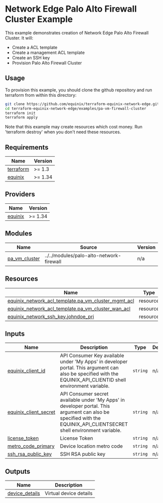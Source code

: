 # Network Edge Palo Alto Firewall Cluster Example

This example demonstrates creation of Network Edge Palo Alto Firewall Cluster. It will:

- Create a ACL template
- Create a management ACL template
- Create an SSH key
- Provision Palo Alto Firewall Cluster

## Usage

To provision this example, you should clone the github repository and run terraform from within this directory:

```bash
git clone https://github.com/equinix/terraform-equinix-network-edge.git
cd terraform-equinix-network-edge/examples/pa-vm-firewall-cluster
terraform init
terraform apply
```

Note that this example may create resources which cost money. Run 'terraform destroy' when you don't need these
resources.

<!-- TEMPLATE: The following block has been generated by terraform-docs util: https://github.com/terraform-docs/terraform-docs -->
<!-- BEGIN_TF_DOCS -->

## Requirements

| Name                                                                      | Version |
|---------------------------------------------------------------------------|---------|
| <a name="requirement_terraform"></a> [terraform](#requirement\_terraform) | >= 1.3  |
| <a name="requirement_equinix"></a> [equinix](#requirement\_equinix)       | >= 1.34 |

## Providers

| Name                                                          | Version |
|---------------------------------------------------------------|---------|
| <a name="provider_equinix"></a> [equinix](#provider\_equinix) | >= 1.34 |

## Modules

| Name                                                                            | Source                                   | Version |
|---------------------------------------------------------------------------------|------------------------------------------|---------|
| <a name="module_pa_vm_cluster"></a> [pa\_vm\_cluster](#module\_pa\_vm\_cluster) | ../../modules/palo-alto-network-firewall | n/a     |

## Resources

| Name                                                                                                                                                              | Type     |
|-------------------------------------------------------------------------------------------------------------------------------------------------------------------|----------|
| [equinix_network_acl_template.pa_vm_cluster_mgmt_acl](https://registry.terraform.io/providers/equinix/equinix/latest/docs/resources/equinix_network_acl_template) | resource |
| [equinix_network_acl_template.pa_vm_cluster_wan_acl](https://registry.terraform.io/providers/equinix/equinix/latest/docs/resources/equinix_network_acl_template)  | resource |
| [equinix_network_ssh_key.johndoe_pri](https://registry.terraform.io/providers/equinix/equinix/latest/docs/resources/equinix_network_ssh_key)                      | resource |

## Inputs

| Name                                                                                                  | Description                                                                                                                                                            | Type     | Default | Required |
|-------------------------------------------------------------------------------------------------------|------------------------------------------------------------------------------------------------------------------------------------------------------------------------|----------|---------|:--------:|
| <a name="input_equinix_client_id"></a> [equinix\_client\_id](#input\_equinix\_client\_id)             | API Consumer Key available under 'My Apps' in developer portal. This argument can also be specified with the EQUINIX\_API\_CLIENTID shell environment variable.        | `string` | n/a     |   yes    |
| <a name="input_equinix_client_secret"></a> [equinix\_client\_secret](#input\_equinix\_client\_secret) | API Consumer secret available under 'My Apps' in developer portal. This argument can also be specified with the EQUINIX\_API\_CLIENTSECRET shell environment variable. | `string` | n/a     |   yes    |
| <a name="input_license_token"></a> [license\_token](#input\_license\_token)                           | License Token                                                                                                                                                          | `string` | n/a     |   yes    |
| <a name="input_metro_code_primary"></a> [metro\_code\_primary](#input\_metro\_code\_primary)          | Device location metro code                                                                                                                                             | `string` | n/a     |   yes    |
| <a name="input_ssh_rsa_public_key"></a> [ssh\_rsa\_public\_key](#input\_ssh\_rsa\_public\_key)        | SSH RSA public key                                                                                                                                                     | `string` | n/a     |   yes    |

## Outputs

| Name                                                                             | Description            |
|----------------------------------------------------------------------------------|------------------------|
| <a name="output_device_details"></a> [device\_details](#output\_device\_details) | Virtual device details |
<!-- END_TF_DOCS -->
